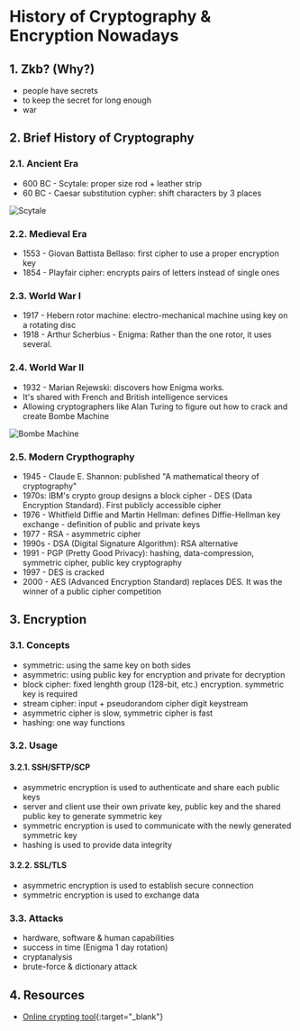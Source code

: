 # History of Cryptography & Encryption Nowadays

## 1. Zkb? (Why?)

- people have secrets
- to keep the secret for long enough
- war

## 2. Brief History of Cryptography

### 2.1. Ancient Era
- 600 BC - Scytale: proper size rod + leather strip
- 60 BC - Caesar substitution cypher: shift characters by 3 places

![Scytale](https://upload.wikimedia.org/wikipedia/commons/5/51/Skytale.png)

### 2.2. Medieval Era
- 1553 - Giovan Battista Bellaso: first cipher to use a proper encryption key
- 1854 - Playfair cipher: encrypts pairs of letters instead of single ones

### 2.3. World War I
- 1917 - Hebern rotor machine: electro-mechanical machine using key on a rotating disc
- 1918 - Arthur Scherbius - Enigma: Rather than the one rotor, it uses several.

### 2.4. World War II
- 1932 - Marian Rejewski: discovers how Enigma works.
- It's shared with French and British intelligence services
- Allowing cryptographers like Alan Turing to figure out how to crack and create Bombe Machine

![Bombe Machine](https://upload.wikimedia.org/wikipedia/commons/7/7a/Wartime_picture_of_a_Bletchley_Park_Bombe.jpg)

### 2.5. Modern Crypthography
- 1945 - Claude E. Shannon: published "A mathematical theory of cryptography"
- 1970s: IBM's crypto group designs a block cipher - DES (Data Encryption Standard). First publicly accessible cipher
- 1976 - Whitfield Diffie and Martin Hellman: defines Diffie-Hellman key exchange - definition of public and private keys
- 1977 - RSA - asymmetric cipher
- 1990s - DSA (Digital Signature Algorithm): RSA alternative
- 1991 - PGP (Pretty Good Privacy): hashing, data-compression, symmetric cipher, public key cryptography
- 1997 - DES is cracked
- 2000 - AES (Advanced Encryption Standard) replaces DES. It was the winner of a public cipher competition

## 3. Encryption

### 3.1. Concepts
- symmetric: using the same key on both sides
- asymmetric: using public key for encryption and private for decryption
- block cipher: fixed lenghth group (128-bit, etc.) encryption. symmetric key is required
- stream cipher: input + pseudorandom cipher digit keystream
- asymmetric cipher is slow, symmetric cipher is fast
- hashing: one way functions

### 3.2. Usage

#### 3.2.1. SSH/SFTP/SCP
- asymmetric encryption is used to authenticate and share each public keys
- server and client use their own private key, public key and the shared public key to generate symmetric key
- symmetric encryption is used to communicate with the newly generated symmetric key
- hashing is used to provide data integrity

#### 3.2.2. SSL/TLS
- asymmetric encryption is used to establish secure connection
- symmetric encryption is used to exchange data

### 3.3. Attacks
- hardware, software & human capabilities
- success in time (Enigma 1 day rotation)
- cryptanalysis
- brute-force & dictionary attack

## 4. Resources
- [Online crypting tool](https://cryptii.com/){:target="_blank"}
